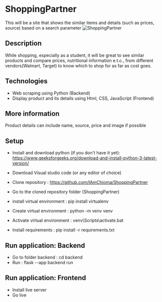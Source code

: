 # ShoppingPartner
This will be a site that shows the similar items and details (such as prices, source) based on a search parameter
![ShoppingPartner](https://github.com/user-attachments/assets/8a37706e-d736-4c5d-8548-2d8a407432c6)

## Description
While shopping, especially as a student, it will be great to see similar products and compare prices, nutritional information e.t.c., from different vendors(Walmart, Target) to know which to shop for as far as cost goes.

## Technologies
- Web scraping using Python (Backend)
- Display product and its details using Html, CSS, JavaScript (Frontend)

## More information
Product details can include name, source, price and image if possible

## Setup
- Install and download python (if you don't have it yet): https://www.geeksforgeeks.org/download-and-install-python-3-latest-version/

- Download Visual studio code (or any editor of choice) 

- Clone repository : https://github.com/IAmChioma/ShoppingPartner

- Go to the cloned repository folder (ShoppingPartner)

- install virtual environment : pip install virtualenv

- Create virtual environment : python -m venv venv

- Activate virtual environment : venv\Scripts\activate.bat

- Install requirements : pip install -r requirements.txt

## Run application: Backend
- Go to folder backend : cd backend
- Run : flask --app backend run

## Run application: Frontend
- Install live server
- Go live



